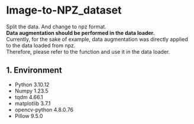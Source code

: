# Image-to-NPZ_dataset
Split the data. And change to npz format.    
**Data augmentation should be performed in the data loader.**    
Currently, for the sake of example, data augmentation was directly applied to the data loaded from npz.    
Therefore, please refer to the function and use it in the data loader.    



## 1. Environment
- Python 3.10.12
- Numpy 1.23.5
- tqdm 4.66.1
- matplotlib 3.7.1
- opencv-python 4.8.0.76
- Pillow 9.5.0
